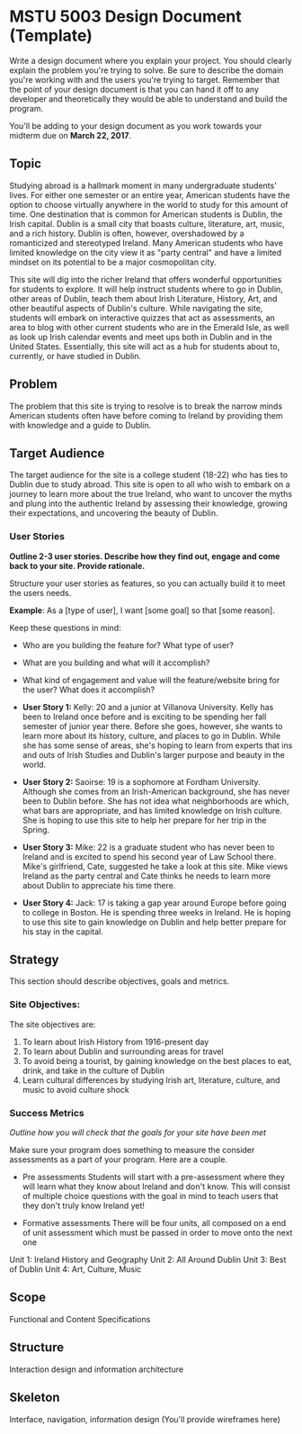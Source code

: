 # MSTU 5003 Design Document (Template)

Write a design document where you explain your project. You should clearly explain the problem you're trying to solve. Be sure to describe the domain you're working with and the users you're trying to target. Remember that the point of your design document is that you can hand it off to any developer and theoretically they would be able to understand and build the program.

You'll be adding to your design document as you work towards your midterm due on **March 22, 2017**.


## Topic
Studying abroad is a hallmark moment in many undergraduate students' lives. For either one semester or an entire year, American students have the option to choose virtually anywhere in the world to study for this amount of time. One destination that is common for American students is Dublin, the Irish capital. Dublin is a small city that boasts culture, literature, art, music, and a rich history. Dublin is often, however, overshadowed by a romanticized and stereotyped Ireland. Many American students who have limited knowledge on the city view it as "party central" and have a limited mindset on its potential to be a major cosmopolitan city.

This site will dig into the richer Ireland that offers wonderful opportunities for students to explore. It will help instruct students where to go in Dublin, other areas of Dublin, teach them about Irish Literature, History, Art, and other beautiful aspects of Dublin's culture. While navigating the site, students will embark on interactive quizzes that act as assessments, an area to blog with other current students who are in the Emerald Isle, as well as look up Irish calendar events and meet ups both in Dublin and in the United States. Essentially, this site will act as a hub for students about to, currently, or have studied in Dublin.

## Problem
The problem that this site is trying to resolve is to break the narrow minds American students often have before coming to Ireland by providing them with knowledge and a guide to Dublin.

## Target Audience
The target audience for the site is a college student (18-22) who has ties to Dublin due to study abroad. This site is open to all who wish to embark on a journey to learn more about the true Ireland, who want to uncover the myths and plung into the authentic Ireland by assessing their knowledge, growing their expectations, and uncovering the beauty of Dublin.

### User Stories
**Outline 2-3 user stories. Describe how they find out, engage and come back to your site. Provide rationale.**

Structure your user stories as features, so you can actually build it to meet the users needs.

**Example**: As a [type of user], I want [some goal] so that [some reason].

Keep these questions in mind:
- Who are you building the feature for? What type of user?
- What are you building and what will it accomplish?
- What kind of engagement and value will the feature/website bring for the user? What does it accomplish?

- **User Story 1:** Kelly: 20 and a junior at Villanova University. Kelly has been to Ireland once before and is exciting to be spending her fall semester of junior year there. Before she goes, however, she wants to learn more about its history, culture, and places to go in Dublin. While she has some sense of areas, she's hoping to learn from experts that ins and outs of Irish Studies and Dublin's larger purpose and beauty in the world.
- **User Story 2:** Saoirse: 19 is a sophomore at Fordham University. Although she comes from an Irish-American background, she has never been to Dublin before. She has not idea what neighborhoods are which, what bars are appropriate, and has limited knowledge on Irish culture. She is hoping to use this site to help her prepare for her trip in the Spring.
- **User Story 3:** Mike: 22 is a graduate student who has never been to Ireland and is excited to spend his second year of Law School there. Mike's girlfriend, Cate, suggested he take a look at this site. Mike views Ireland as the party central and Cate thinks he needs to learn more about Dublin to appreciate his time there.
- **User Story 4:** Jack: 17 is taking a gap year around Europe before going to college in Boston. He is spending three weeks in Ireland. He is hoping to use this site to gain knowledge on Dublin and help better prepare for his stay in the capital.


## Strategy

This section should describe objectives, goals and metrics.

### Site Objectives:
The site objectives are:
1. To learn about Irish History from 1916-present day
2. To learn about Dublin and surrounding areas for travel
3. To avoid being a tourist, by gaining knowledge on the best places to eat, drink, and take in the culture of Dublin
4. Learn cultural differences by studying Irish art, literature, culture, and music to avoid culture shock

### Success Metrics
*Outline how you will check that the goals for your site have been met*

Make sure your program does something to measure the consider assessments as a part of your program. Here are a couple.

* Pre assessments
Students will start with a pre-assessment where they will learn what they know about Ireland and don't know. This will consist of multiple choice questions with the goal in mind to teach users that they don't truly know Ireland yet!

* Formative assessments
There will be four units, all composed on a end of unit assessment which must be passed in order to move onto the next one

Unit 1: Ireland History and Geography
Unit 2: All Around Dublin
Unit 3: Best of Dublin
Unit 4: Art, Culture, Music 


## Scope
Functional and Content Specifications

## Structure
Interaction design and information architecture

## Skeleton
Interface, navigation, information design
(You'll provide wireframes here)
